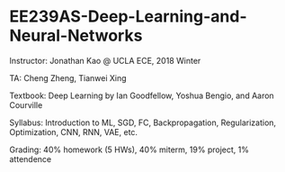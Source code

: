 # EE239AS-Deep-Learning-and-Neural-Networks

Instructor: Jonathan Kao @ UCLA ECE, 2018 Winter

TA: Cheng Zheng, Tianwei Xing

Textbook: Deep Learning by Ian Goodfellow, Yoshua Bengio, and Aaron Courville

Syllabus: Introduction to ML, SGD, FC, Backpropagation, Regularization, Optimization, CNN, RNN, VAE, etc.

Grading: 40% homework (5 HWs), 40% miterm, 19% project, 1% attendence
